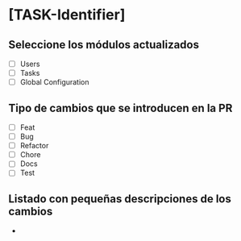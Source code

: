 # [TASK-Identifier]

## Seleccione los módulos actualizados

- [ ] Users
- [ ] Tasks
- [ ] Global Configuration

## Tipo de cambios que se introducen en la PR

- [ ] Feat
- [ ] Bug
- [ ] Refactor
- [ ] Chore
- [ ] Docs
- [ ] Test

## Listado con pequeñas descripciones de los cambios

- 